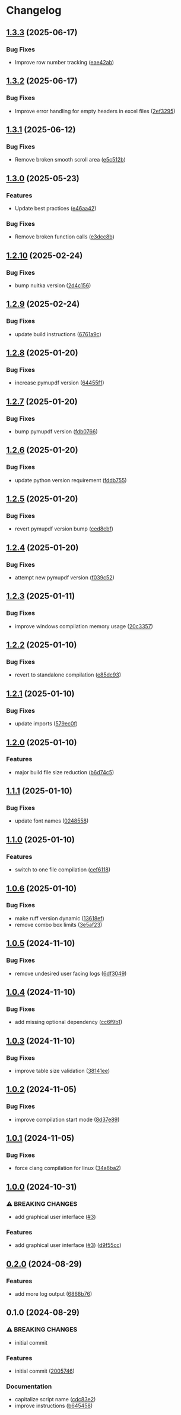 # Changelog

## [1.3.3](https://github.com/NEIAAC/signeitory/compare/v1.3.2...v1.3.3) (2025-06-17)


### Bug Fixes

* Improve row number tracking ([eae42ab](https://github.com/NEIAAC/signeitory/commit/eae42ab6b03caa1c47a17b85d86b056f72612c5b))

## [1.3.2](https://github.com/NEIAAC/signeitory/compare/v1.3.1...v1.3.2) (2025-06-17)


### Bug Fixes

* Improve error handling for empty headers in excel files ([2ef3295](https://github.com/NEIAAC/signeitory/commit/2ef329559648c332f670c90d1eb68b90f1e6281b))

## [1.3.1](https://github.com/NEIAAC/signeitory/compare/v1.3.0...v1.3.1) (2025-06-12)


### Bug Fixes

* Remove broken smooth scroll area ([e5c512b](https://github.com/NEIAAC/signeitory/commit/e5c512bef50c4ed083e7616b9abdc346c79df2ae))

## [1.3.0](https://github.com/NEIAAC/signeitory/compare/v1.2.10...v1.3.0) (2025-05-23)


### Features

* Update best practices ([e46aa42](https://github.com/NEIAAC/signeitory/commit/e46aa4233ab131949e8a982d3a731669d75bea22))


### Bug Fixes

* Remove broken function calls ([e3dcc8b](https://github.com/NEIAAC/signeitory/commit/e3dcc8b18f030a17c527403c820532033266185a))

## [1.2.10](https://github.com/NEIAAC/signeitory/compare/v1.2.9...v1.2.10) (2025-02-24)


### Bug Fixes

* bump nuitka version ([2d4c156](https://github.com/NEIAAC/signeitory/commit/2d4c156488af08cdbf6452a21ca9f30cf4e74357))

## [1.2.9](https://github.com/NEIAAC/signeitory/compare/v1.2.8...v1.2.9) (2025-02-24)


### Bug Fixes

* update build instructions ([6761a9c](https://github.com/NEIAAC/signeitory/commit/6761a9cec41edc38aa47b872eb0193c470e0230e))

## [1.2.8](https://github.com/NEIAAC/signeitory/compare/v1.2.7...v1.2.8) (2025-01-20)


### Bug Fixes

* increase pymupdf version ([64455f1](https://github.com/NEIAAC/signeitory/commit/64455f1d128e9047d8bc3664e2bb10f373912831))

## [1.2.7](https://github.com/NEIAAC/signeitory/compare/v1.2.6...v1.2.7) (2025-01-20)


### Bug Fixes

* bump pymupdf version ([fdb0766](https://github.com/NEIAAC/signeitory/commit/fdb076616733eb2e7b37ae473724c7c10e4c2227))

## [1.2.6](https://github.com/NEIAAC/signeitory/compare/v1.2.5...v1.2.6) (2025-01-20)


### Bug Fixes

* update python version requirement ([fddb755](https://github.com/NEIAAC/signeitory/commit/fddb7550b096ebaceda436a9ad5a224efbaa50e7))

## [1.2.5](https://github.com/NEIAAC/signeitory/compare/v1.2.4...v1.2.5) (2025-01-20)


### Bug Fixes

* revert pymupdf version bump ([ced8cbf](https://github.com/NEIAAC/signeitory/commit/ced8cbf11160d45294d739c3301618886e80bd93))

## [1.2.4](https://github.com/NEIAAC/signeitory/compare/v1.2.3...v1.2.4) (2025-01-20)


### Bug Fixes

* attempt new pymupdf version ([f039c52](https://github.com/NEIAAC/signeitory/commit/f039c524d403f660b1d7d83251afdbf24e129817))

## [1.2.3](https://github.com/NEIAAC/signeitory/compare/v1.2.2...v1.2.3) (2025-01-11)


### Bug Fixes

* improve windows compilation memory usage ([20c3357](https://github.com/NEIAAC/signeitory/commit/20c3357980aa0bcb3dc4c48ba7e2c0431b2d4338))

## [1.2.2](https://github.com/NEIAAC/signeitory/compare/v1.2.1...v1.2.2) (2025-01-10)


### Bug Fixes

* revert to standalone compilation ([e85dc93](https://github.com/NEIAAC/signeitory/commit/e85dc939ed5c40c40dc6636d2ce9fc0c3a0ccb01))

## [1.2.1](https://github.com/NEIAAC/signeitory/compare/v1.2.0...v1.2.1) (2025-01-10)


### Bug Fixes

* update imports ([579ec0f](https://github.com/NEIAAC/signeitory/commit/579ec0f4f2274410f7c4ad74ba7f8e31a53e3361))

## [1.2.0](https://github.com/NEIAAC/signeitory/compare/v1.1.1...v1.2.0) (2025-01-10)


### Features

* major build file size reduction ([b6d74c5](https://github.com/NEIAAC/signeitory/commit/b6d74c56d1feef967c4f1cf08c089451df91dc0b))

## [1.1.1](https://github.com/NEIAAC/signeitory/compare/v1.1.0...v1.1.1) (2025-01-10)


### Bug Fixes

* update font names ([0248558](https://github.com/NEIAAC/signeitory/commit/0248558040f374478bac1143d1e0d5590c0eb0d3))

## [1.1.0](https://github.com/NEIAAC/signeitory/compare/v1.0.6...v1.1.0) (2025-01-10)


### Features

* switch to one file compilation ([cef6118](https://github.com/NEIAAC/signeitory/commit/cef61182704b4b50cd7b81218fbc1155813ee792))

## [1.0.6](https://github.com/NEIAAC/signeitory/compare/v1.0.5...v1.0.6) (2025-01-10)


### Bug Fixes

* make ruff version dynamic ([13618ef](https://github.com/NEIAAC/signeitory/commit/13618effb48290ca7cf4aa2909260eab11f48ced))
* remove combo box limits ([3e5af23](https://github.com/NEIAAC/signeitory/commit/3e5af23c44126ea1a7ec7665bf097bd8ed9f51ba))

## [1.0.5](https://github.com/NEIAAC/signeitory/compare/v1.0.4...v1.0.5) (2024-11-10)


### Bug Fixes

* remove undesired user facing logs ([6df3049](https://github.com/NEIAAC/signeitory/commit/6df3049c8cb3fe0f7522daae69a7bc748af4e565))

## [1.0.4](https://github.com/NEIAAC/signeitory/compare/v1.0.3...v1.0.4) (2024-11-10)


### Bug Fixes

* add missing optional dependency ([cc6f9b1](https://github.com/NEIAAC/signeitory/commit/cc6f9b13ac4f70360590597df20e3dcf527e2f11))

## [1.0.3](https://github.com/NEIAAC/signeitory/compare/v1.0.2...v1.0.3) (2024-11-10)


### Bug Fixes

* improve table size validation ([38141ee](https://github.com/NEIAAC/signeitory/commit/38141ee4bbb8cad96209cd62b89a911dbacddcdd))

## [1.0.2](https://github.com/NEIAAC/signeitory/compare/v1.0.1...v1.0.2) (2024-11-05)


### Bug Fixes

* improve compilation start mode ([8d37e89](https://github.com/NEIAAC/signeitory/commit/8d37e891412e41bc9ae8169749b8805d73f2048c))

## [1.0.1](https://github.com/NEIAAC/signeitory/compare/v1.0.0...v1.0.1) (2024-11-05)


### Bug Fixes

* force clang compilation for linux ([34a8ba2](https://github.com/NEIAAC/signeitory/commit/34a8ba269c5a2678c73eeea34a31068bec124f25))

## [1.0.0](https://github.com/NEIAAC/signeitory/compare/v0.2.0...v1.0.0) (2024-10-31)


### ⚠ BREAKING CHANGES

* add graphical user interface ([#3](https://github.com/NEIAAC/signeitory/issues/3))

### Features

* add graphical user interface ([#3](https://github.com/NEIAAC/signeitory/issues/3)) ([d9f55cc](https://github.com/NEIAAC/signeitory/commit/d9f55ccaaa082c9090aa8e0401efdde729c0909b))

## [0.2.0](https://github.com/NEIAAC/signeitory/compare/v0.1.0...v0.2.0) (2024-08-29)


### Features

* add more log output ([6868b76](https://github.com/NEIAAC/signeitory/commit/6868b76ccffbb7cce686853c5a995f4e914a7ea5))

## 0.1.0 (2024-08-29)


### ⚠ BREAKING CHANGES

* initial commit

### Features

* initial commit ([2005746](https://github.com/NEIAAC/signeitory/commit/2005746e97ae7d62d65d2a94223fd505a2f6994f))


### Documentation

* capitalize script name ([cdc83e2](https://github.com/NEIAAC/signeitory/commit/cdc83e210cdb79c7cfa8efd6ce51e8d8f6409aa1))
* improve instructions ([b645458](https://github.com/NEIAAC/signeitory/commit/b645458296c1f21a5a47dd3fcc352c2fb29e040d))
